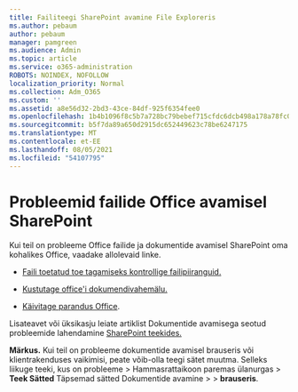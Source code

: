 ```yaml
---
title: Failiteegi SharePoint avamine File Exploreris
ms.author: pebaum
author: pebaum
manager: pamgreen
ms.audience: Admin
ms.topic: article
ms.service: o365-administration
ROBOTS: NOINDEX, NOFOLLOW
localization_priority: Normal
ms.collection: Adm_O365
ms.custom: ''
ms.assetid: a8e56d32-2bd3-43ce-84df-925f6354fee0
ms.openlocfilehash: 1b4b1096f8c5b7a728bc79bebef715cfdc6dcb498a178a78fc0e0fff0faa5585
ms.sourcegitcommit: b5f7da89a650d2915dc652449623c78be6247175
ms.translationtype: MT
ms.contentlocale: et-EE
ms.lasthandoff: 08/05/2021
ms.locfileid: "54107795"
---
```

# <a name="problems-opening-office-files-from-sharepoint"></a>Probleemid failide Office avamisel SharePoint

Kui teil on probleeme Office failide ja dokumentide avamisel SharePoint oma kohalikes Office, vaadake allolevaid linke. 

- [Faili toetatud toe tagamiseks kontrollige failipiiranguid.](https://support.office.com/article/Invalid-file-names-and-file-types-in-OneDrive-OneDrive-for-Business-and-SharePoint-64883a5d-228e-48f5-b3d2-eb39e07630fa)

- [Kustutage office'i dokumendivahemälu.](https://support.office.com/article/Delete-your-Office-Document-Cache-b1d3765e-d71b-4bb8-99ca-acd22c42995d)

- [Käivitage parandus Office](https://support.office.com/Article/Repair-an-Office-application-7821d4b6-7c1d-4205-aa0e-a6b40c5bb88b).

Lisateavet või üksikasju leiate artiklist Dokumentide avamisega seotud probleemide lahendamine [SharePoint teekides.](https://support.office.com/article/Fix-problems-opening-documents-in-SharePoint-libraries-31329FA1-4AD0-47FC-95D8-BB0C5B12A536)

**Märkus.** Kui teil on probleeme dokumentide avamisel brauseris või klientrakenduses vaikimisi, peate võib-olla teegi sätet muutma. Selleks liikuge teeki, kus on probleeme > Hammasrattaikoon paremas ülanurgas > **Teek Sätted** Täpsemad sätted Dokumentide avamine  >     >  **brauseris**.


